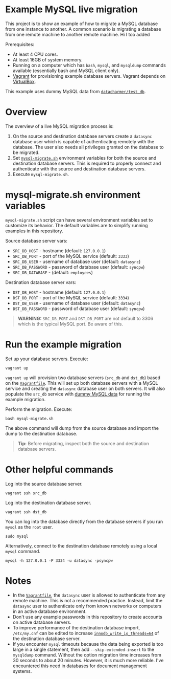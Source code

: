 # Example MySQL live migration

This project is to show an example of how to migrate a MySQL database from one
instance to another.  A common scenario is migrating a database from one remote
machine to another remote machine.
Hi I too added

Prerequisites:

* At least 4 CPU cores.
* At least 16GB of system memory.
* Running on a computer which has `bash`, `mysql`, and `mysqldump` commands
  available (essentially bash and MySQL client only).
* [Vagrant][vagrant] for provisioning example database servers.  Vagrant depends
  on [VirtualBox][vbox].

This example uses dummy MySQL data from [`datacharmer/test_db`][test_db].

# Overview

The overview of a live MySQL migration process is:

1. On the source and destination database servers create a `datasync` database
   user which is capable of authenticating remotely with the database.  The user
   also needs all privileges granted on the database to be migrated.
2. Set [`mysql-migrate.sh`](mysql-migrate.sh) environment variables for both the
   source and destination database servers.  This is required to properly
   connect and authenticate with the source and destination database servers.
3. Execute `mysql-migrate.sh`.

# mysql-migrate.sh environment variables

`mysql-migrate.sh` script can have several environment variables set to
customize its behavior.  The default variables are to simplify running examples
in this repository.

Source database server vars:

* `SRC_DB_HOST` - hostname (default: `127.0.0.1`)
* `SRC_DB_PORT` - port of the MySQL service (default: `3333`)
* `SRC_DB_USER` - username of database user (default: `datasync`)
* `SRC_DB_PASSWORD` - password of database user (default: `syncpw`)
* `SRC_DB_DATABASE` - (default: `employees`)

Destination database server vars:

* `DST_DB_HOST` - hostname (default: `127.0.0.1`)
* `DST_DB_PORT` - port of the MySQL service (default: `3334`)
* `DST_DB_USER` - username of database user (default: `datasync`)
* `DST_DB_PASSWORD` - password of database user (default: `syncpw`)

> **WARNING:** `SRC_DB_PORT` and `DST_DB_PORT` are not default to 3306 which is
> the typical MySQL port.  Be aware of this.

# Run the example migration

Set up your database servers.  Execute:

    vagrant up

`vagrant up` will provision two database servers (`src_db` and `dst_db`) based
on the [`Vagrantfile`](Vagrantfile).  This will set up both database servers
with a MySQL service and creating the `datasync` database user on both servers.
It will also populate the `src_db` service with [dummy MySQL data][test_db] for
running the example migration.

Perform the migration.  Execute:

    bash mysql-migrate.sh

The above command will dump from the source database and import the dump to the
destination database.

> **Tip:** Before migrating, inspect both the source and destination database
> servers.

# Other helpful commands

Log into the source database server.

    vagrant ssh src_db

Log into the destination database server.

    vagrant ssh dst_db

You can log into the database directly from the database servers if you run
`mysql` as the `root` user.

    sudo mysql

Alternatively, connect to the destination database remotely using a local
`mysql` command.

    mysql -h 127.0.0.1 -P 3334 -u datasync -psyncpw

# Notes

* In the [`Vagrantfile`](Vagrantfile), the `datasync` user is allowed to
  authenticate from any remote machine.  This is not a recommended practice.
  Instead, limit the `datasync` user to authenticate only from known networks or
  computers in an active database environment.
* Don't use any example passwords in this repository to create accounts on
  active database servers.
* To improve performance of the destination database import, `/etc/my.cnf` can
  be edited to increase [`innodb_write_io_threads=64`][innodb_write_io] of the
  destination database server.
* If you encounter `mysql` timeouts because the data being exported is too large
  in a single statement, then add `--skip-extended-insert` to the `mysqldump`
  command.  Without the option migration time increases from 30 seconds to about
  20 minutes.  However, it is much more reliable.  I've encountered this need in
  databases for document management systems.

[test_db]: https://github.com/datacharmer/test_db
[vagrant]: https://www.vagrantup.com/
[vbox]: https://www.virtualbox.org/
[innodb_write_io]: https://dev.mysql.com/doc/refman/5.5/en/innodb-parameters.html#sysvar_innodb_write_io_threads
